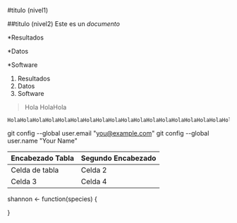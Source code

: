 #titulo (nivel1)

##titulo (nivel2)
Este es un *documento*
  
  *Resultados

*Datos

*Software

1. Resultados
2. Datos
3. Software

> Hola
> HolaHola

```
HolaHolaHolaHolaHolaHolaHolaHolaHolaHolaHolaHolaHolaHolaHolaHolaHolaHolaHolaHolaHolaHolaHolaHolaHolaHola
```

git config --global user.email "you@example.com"
git config --global user.name "Your Name"

Encabezado Tabla  | Segundo Encabezado
----------------- | -------------------
Celda de tabla    | Celda 2
Celda 3           | Celda 4 


shannon <- function(species)
{

}
